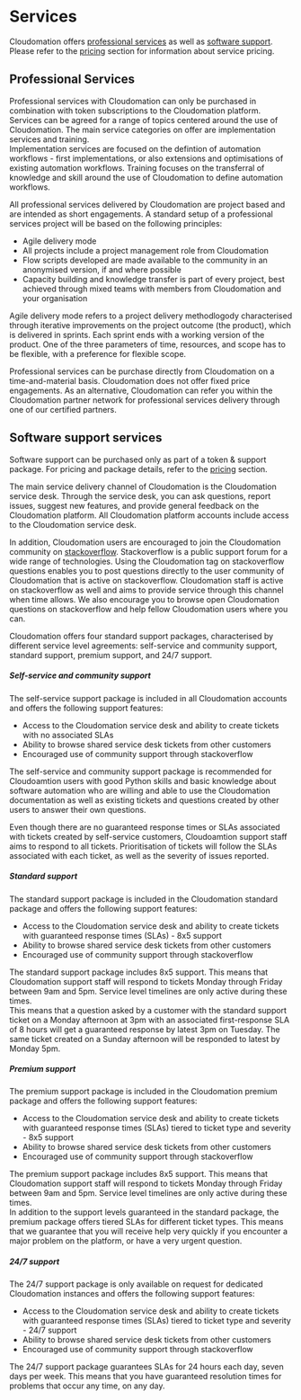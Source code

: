 # Services

Cloudomation offers [professional services](#professionalservices) as well as [software support](#softwaresupportservices). Please refer to the [pricing](Pricing) section for information about service pricing.

## Professional Services
Professional services with Cloudomation can only be purchased in combination with token subscriptions to the Cloudomation platform. Services can be agreed for a range of topics centered around the use of Cloudomation. The main service categories on offer are implementation services and training.  
Implementation services are focused on the defintion of automation workflows - first implementations, or also extensions and optimisations of existing automation workflows. Training focuses on the transferral of knowledge and skill around the use of Cloudomation to define automation workflows.

All professional services delivered by Cloudomation are project based and are intended as short engagements. A standard setup of a professional services project will be based on the following principles:
* Agile delivery mode
* All projects include a project management role from Cloudomation
* Flow scripts developed are made available to the community in an anonymised version, if and where possible
* Capacity building and knowledge transfer is part of every project, best achieved through mixed teams with members from Cloudomation and your organisation

Agile delivery mode refers to a project delivery methodlogody characterised through iterative improvements on the project outcome (the product), which is delivered in sprints. Each sprint ends with a working version of the product. One of the three parameters of time, resources, and scope has to be flexible, with a preference for flexible scope.

Professional services can be purchase directly from Cloudomation on a time-and-material basis. Cloudomation does not offer fixed price engagements. As an alternative, Cloudomation can refer you within the Cloudomation partner network for professional services delivery through one of our certified partners.

## Software support services
Software support can be purchased only as part of a token & support package. For pricing and package details, refer to the [pricing](Pricing) section.

The main service delivery channel of Cloudomation is the Cloudomation service desk. Through the service desk, you can ask questions, report issues, suggest new features, and provide general feedback on the Cloudomation platform. All Cloudomation platform accounts include access to the Cloudomation service desk.

In addition, Cloudomation users are encouraged to join the Cloudomation community on [stackoverflow](https://stackoverflow.com/). Stackoverflow is a public support forum for a wide range of technologies. Using the Cloudomation tag on stackoverflow questions enables you to post questions directly to the user community of Cloudomation that is active on stackoverflow. Cloudomation staff is active on stackoverflow as well and aims to provide service through this channel when time allows. We also encourage you to browse open Cloudomation questions on stackoverflow and help fellow Cloudomation users where you can.

Cloudomation offers four standard support packages, characterised by different service level agreements: self-service and community support, standard support, premium support, and 24/7 support.

##### Self-service and community support
The self-service support package is included in all Cloudomation accounts and offers the following support features:
- Access to the Cloudomation service desk and ability to create tickets with no associated SLAs
- Ability to browse shared service desk tickets from other customers
- Encouraged use of community support through stackoverflow

The self-service and community support package is recommended for Cloudoamtion users with good Python skills and basic knowledge about software automation who are willing and able to use the Cloudomation documentation as well as existing tickets and questions created by other users to answer their own questions.  

Even though there are no guaranteed response times or SLAs associated with tickets created by self-service customers, Cloudoamtion support staff aims to respond to all tickets. Prioritisation of tickets will follow the SLAs associated with each ticket, as well as the severity of issues reported.

##### Standard support
The standard support package is included in the Cloudomation standard package and offers the following support features:
- Access to the Cloudomation service desk and ability to create tickets with guaranteed response times (SLAs) - 8x5 support
- Ability to browse shared service desk tickets from other customers
- Encouraged use of community support through stackoverflow

The standard support package includes 8x5 support. This means that Cloudomation support staff will respond to tickets Monday through Friday between 9am and 5pm. Service level timelines are only active during these times.  
This means that a question asked by a customer with the standard support ticket on a Monday afternoon at 3pm with an associated first-response SLA of 8 hours will get a guaranteed response by latest 3pm on Tuesday. The same ticket created on a Sunday afternoon will be responded to latest by Monday 5pm.

##### Premium support
The premium support package is included in the Cloudomation premium package and offers the following support features:
- Access to the Cloudomation service desk and ability to create tickets with guaranteed response times (SLAs) tiered to ticket type and severity - 8x5 support
- Ability to browse shared service desk tickets from other customers
- Encouraged use of community support through stackoverflow

The premium support package includes 8x5 support. This means that Cloudomation support staff will respond to tickets Monday through Friday between 9am and 5pm. Service level timelines are only active during these times.  
In addition to the support levels guaranteed in the standard package, the premium package offers tiered SLAs for different ticket types. This means that we guarantee that you will receive help very quickly if you encounter a major problem on the platform, or have a very urgent question.

##### 24/7 support
The 24/7 support package is only available on request for dedicated Cloudomation instances and offers the following support features:
- Access to the Cloudomation service desk and ability to create tickets with guaranteed response times (SLAs) tiered to ticket type and severity - 24/7 support
- Ability to browse shared service desk tickets from other customers
- Encouraged use of community support through stackoverflow

The 24/7 support package guarantees SLAs for 24 hours each day, seven days per week. This means that you have guaranteed resolution times for problems that occur any time, on any day.
